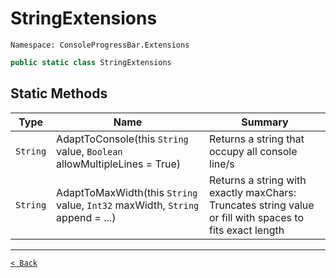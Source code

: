 # StringExtensions

`Namespace: ConsoleProgressBar.Extensions`

```csharp
public static class StringExtensions
```

## Static Methods

| Type | Name | Summary |
| --- | --- | --- |
| `String` | AdaptToConsole(this `String` value, `Boolean` allowMultipleLines = True) | Returns a string that occupy all console line/s |
| `String` | AdaptToMaxWidth(this `String` value, `Int32` maxWidth, `String` append = ...) | Returns a string with exactly maxChars: Truncates string value or fill with spaces to fits exact length |

---

[`< Back`](../)
